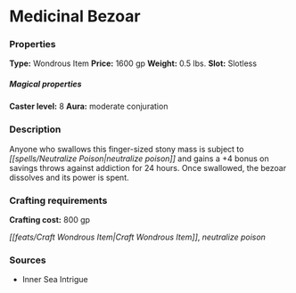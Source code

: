 ﻿---
Title: "Medicinal Bezoar"
Type: "Wondrous Item"
Price: "1600 gp"
Weight: "0.5 lbs."
Slot: "Slotless"
Caster level: "8"
Aura: "moderate conjuration"
Description: |
  "Anyone who swallows this finger-sized stony mass is subject to neutralize poison and gains a +4 bonus on savings throws against addiction for 24 hours. Once swallowed, the bezoar dissolves and its power is spent."
Crafting cost: "800 gp"
Sources: "['Inner Sea Intrigue']"
---

# Medicinal Bezoar

### Properties

**Type:** Wondrous Item **Price:** 1600 gp **Weight:** 0.5 lbs. **Slot:** Slotless

##### Magical properties

**Caster level:** 8 **Aura:** moderate conjuration

### Description

Anyone who swallows this finger-sized stony mass is subject to _[[spells/Neutralize Poison|neutralize poison]]_ and gains a +4 bonus on savings throws against addiction for 24 hours. Once swallowed, the bezoar dissolves and its power is spent.

### Crafting requirements

**Crafting cost:** 800 gp

_[[feats/Craft Wondrous Item|Craft Wondrous Item]]_, _neutralize poison_

### Sources

* Inner Sea Intrigue